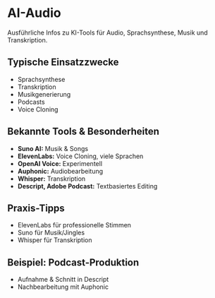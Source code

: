 # AI-Audio

Ausführliche Infos zu KI-Tools für Audio, Sprachsynthese, Musik und Transkription.

## Typische Einsatzzwecke
- Sprachsynthese
- Transkription
- Musikgenerierung
- Podcasts
- Voice Cloning

## Bekannte Tools & Besonderheiten
- **Suno AI:** Musik & Songs
- **ElevenLabs:** Voice Cloning, viele Sprachen
- **OpenAI Voice:** Experimentell
- **Auphonic:** Audiobearbeitung
- **Whisper:** Transkription
- **Descript, Adobe Podcast:** Textbasiertes Editing

## Praxis-Tipps
- ElevenLabs für professionelle Stimmen
- Suno für Musik/Jingles
- Whisper für Transkription

## Beispiel: Podcast-Produktion
- Aufnahme & Schnitt in Descript
- Nachbearbeitung mit Auphonic
